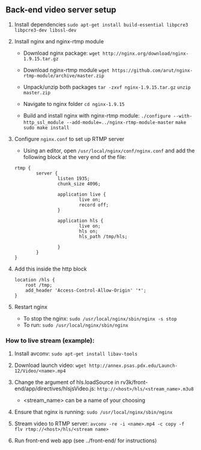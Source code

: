 ## Back-end video server setup

1. Install dependencies
	`sudo apt-get install build-essential libpcre3 libpcre3-dev libssl-dev`

1. Install nginx and nginx-rtmp module
	- Download nginx package:
		`wget http://nginx.org/download/nginx-1.9.15.tar.gz`
    - Download nginx-rtmp module
		`wget https://github.com/arut/nginx-rtmp-module/archive/master.zip`
		
	- Unpack/unzip both packages
		`tar -zxvf nginx-1.9.15.tar.gz`
		`unzip master.zip`
		
	- Navigate to nginx folder
		`cd nginx-1.9.15`
		
	- Build and install nginx with nginx-rtmp module:
		`./configure --with-http_ssl_module --add-module=../nginx-rtmp-module-master`
		`make`
		`sudo make install`
        
	
1. Configure `nginx.conf` to set up RTMP server
	- Using an editor, open `/usr/local/nginx/conf/nginx.conf` and add the 
       following block at the very end of the file:
	```
    rtmp {
            server {
                    listen 1935;
                    chunk_size 4096;

                    application live {
                            live on;
                            record off;
                    }
                    
                    application hls {
                            live on;
                            hls on;
                            hls_path /tmp/hls;

                    }
            }
    }
    ```

1. Add this inside the http block
    ```
	location /hls {
		root /tmp;
		add_header 'Access-Control-Allow-Origin' '*';
	}
	```
		
	

1. Restart nginx
    - To stop the nginx:
    	`sudo /usr/local/nginx/sbin/nginx -s stop`
    - To run:
    	`sudo /usr/local/nginx/sbin/nginx`
	
	
### How to live stream (example):

1. Install avconv:
	`sudo apt-get install libav-tools`
	
1. Download launch video:
	`wget http://annex.psas.pdx.edu/Launch-12/Video/<name>.mp4`

1. Change the argument of hls.loadSource in rv3k/front-end/app/directives/hlsjsVideo.js: `http://<host>/hls/<stream_name>.m3u8`
    - <stream_name> can be a name of your choosing

1. Ensure that nginx is running: 
	`sudo /usr/local/nginx/sbin/nginx
	`
1. Stream video to RTMP server:
	`avconv -re -i <name>.mp4 -c copy -f flv rtmp://<host>/hls/<stream name>`
	
1. Run front-end web app (see ../front-end/ for instructions)

